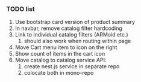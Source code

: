 ### TODO list

1. Use bootstrap card version of product summary
1. In navbar, remove catalog filter hardcoding
1. Link to individual catalog filters (ARMoid etc.)
   1. should also work when routing within page
1. Move Cart menu item to icon on the right
1. Show count of items in the cart icon
1. Move catalog to catalog service API:
   1. create nest.js service in separate repo
   1. colocate both in mono-repo